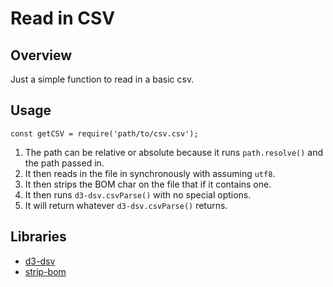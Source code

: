 # Read in CSV

## Overview

Just a simple function to read in a basic csv.


## Usage
```
const getCSV = require('path/to/csv.csv');
```
1. The path can be relative or absolute because it runs `path.resolve()` and the path passed in. 
1. It then reads in the file in synchronously with assuming `utf8`.
1. It then strips the BOM char on the file that if it contains one.
1. It then runs `d3-dsv.csvParse()` with no special options.
1. It will return whatever `d3-dsv.csvParse()` returns.

## Libraries

- [d3-dsv](https://d3js.org/d3-dsv/)
- [strip-bom](https://github.com/sindresorhus/strip-bom#readme)